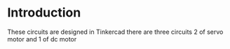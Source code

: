 # Introduction
These circuits are designed in Tinkercad there are three circuits 2 of servo motor and 1 of dc motor
